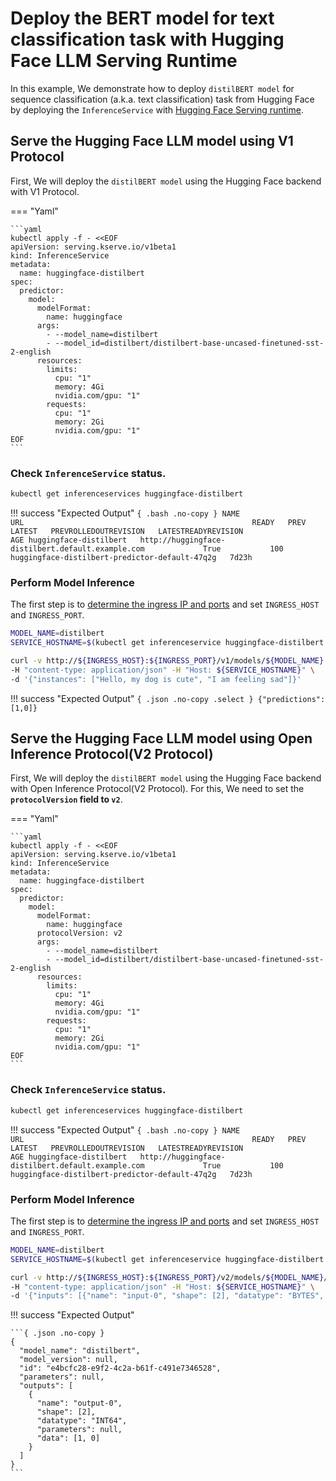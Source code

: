 # Deploy the BERT model for text classification task with Hugging Face LLM Serving Runtime
In this example, We demonstrate how to deploy `distilBERT model` for sequence classification (a.k.a. text classification) task from Hugging Face by deploying the `InferenceService` with [Hugging Face Serving runtime](https://github.com/kserve/kserve/tree/master/python/huggingfaceserver). 

## Serve the Hugging Face LLM model using V1 Protocol
First, We will deploy the `distilBERT model` using the Hugging Face backend with V1 Protocol.

=== "Yaml"

    ```yaml
    kubectl apply -f - <<EOF
    apiVersion: serving.kserve.io/v1beta1
    kind: InferenceService
    metadata:
      name: huggingface-distilbert
    spec:
      predictor:
        model:
          modelFormat:
            name: huggingface
          args:
            - --model_name=distilbert
            - --model_id=distilbert/distilbert-base-uncased-finetuned-sst-2-english
          resources:
            limits:
              cpu: "1"
              memory: 4Gi
              nvidia.com/gpu: "1"
            requests:
              cpu: "1"
              memory: 2Gi
              nvidia.com/gpu: "1"
    EOF
    ```

### Check `InferenceService` status.

```bash
kubectl get inferenceservices huggingface-distilbert
```

!!! success "Expected Output"
    ```{ .bash .no-copy }
    NAME                     URL                                                   READY   PREV   LATEST   PREVROLLEDOUTREVISION   LATESTREADYREVISION                          AGE
    huggingface-distilbert   http://huggingface-distilbert.default.example.com             True           100                              huggingface-distilbert-predictor-default-47q2g   7d23h
    ```

### Perform Model Inference

The first step is to [determine the ingress IP and ports](../../../../get_started/first_isvc.md#4-determine-the-ingress-ip-and-ports) and set `INGRESS_HOST` and `INGRESS_PORT`.

```bash
MODEL_NAME=distilbert
SERVICE_HOSTNAME=$(kubectl get inferenceservice huggingface-distilbert -o jsonpath='{.status.url}' | cut -d "/" -f 3)
```

```bash
curl -v http://${INGRESS_HOST}:${INGRESS_PORT}/v1/models/${MODEL_NAME}:predict \
-H "content-type: application/json" -H "Host: ${SERVICE_HOSTNAME}" \
-d '{"instances": ["Hello, my dog is cute", "I am feeling sad"]}'
```

!!! success "Expected Output"
    ```{ .json .no-copy .select }
    {"predictions":[1,0]}
    ```

## Serve the Hugging Face LLM model using Open Inference Protocol(V2 Protocol)

First, We will deploy the `distilBERT model` using the Hugging Face backend with Open Inference Protocol(V2 Protocol).
For this, We need to set the **`protocolVersion` field to `v2`**.

=== "Yaml"

    ```yaml
    kubectl apply -f - <<EOF
    apiVersion: serving.kserve.io/v1beta1
    kind: InferenceService
    metadata:
      name: huggingface-distilbert
    spec:
      predictor:
        model:
          modelFormat:
            name: huggingface
          protocolVersion: v2
          args:
            - --model_name=distilbert
            - --model_id=distilbert/distilbert-base-uncased-finetuned-sst-2-english
          resources:
            limits:
              cpu: "1"
              memory: 4Gi
              nvidia.com/gpu: "1"
            requests:
              cpu: "1"
              memory: 2Gi
              nvidia.com/gpu: "1"
    EOF
    ```

### Check `InferenceService` status.

```bash
kubectl get inferenceservices huggingface-distilbert
```

!!! success "Expected Output"
    ```{ .bash .no-copy }
    NAME                     URL                                                   READY   PREV   LATEST   PREVROLLEDOUTREVISION   LATESTREADYREVISION                          AGE
    huggingface-distilbert   http://huggingface-distilbert.default.example.com             True           100                              huggingface-distilbert-predictor-default-47q2g   7d23h
    ```

### Perform Model Inference

The first step is to [determine the ingress IP and ports](../../../../get_started/first_isvc.md#4-determine-the-ingress-ip-and-ports) and set `INGRESS_HOST` and `INGRESS_PORT`.

```bash
MODEL_NAME=distilbert
SERVICE_HOSTNAME=$(kubectl get inferenceservice huggingface-distilbert -o jsonpath='{.status.url}' | cut -d "/" -f 3)
```

```bash
curl -v http://${INGRESS_HOST}:${INGRESS_PORT}/v2/models/${MODEL_NAME}/infer \
-H "content-type: application/json" -H "Host: ${SERVICE_HOSTNAME}" \
-d '{"inputs": [{"name": "input-0", "shape": [2], "datatype": "BYTES", "data": ["Hello, my dog is cute", "I am feeling sad"]}]}'
```

!!! success "Expected Output"

    ```{ .json .no-copy }
    {
      "model_name": "distilbert",
      "model_version": null,
      "id": "e4bcfc28-e9f2-4c2a-b61f-c491e7346528",
      "parameters": null,
      "outputs": [
        {
          "name": "output-0",
          "shape": [2],
          "datatype": "INT64",
          "parameters": null,
          "data": [1, 0]
        }
      ]
    }
    ```
